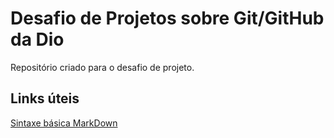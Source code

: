 # Desafio de Projetos sobre Git/GitHub da Dio
 Repositório criado para o desafio de projeto.

## Links úteis
[Sintaxe básica MarkDown](https://markdownguide.org/basic-syntax/)

